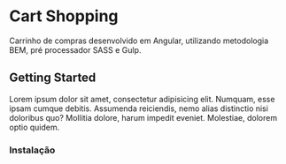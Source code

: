 # Cart Shopping

Carrinho de compras desenvolvido em Angular, utilizando metodologia BEM, pré processador SASS e Gulp.

## Getting Started

Lorem ipsum dolor sit amet, consectetur adipisicing elit. Numquam, esse ipsam cumque debitis. Assumenda reiciendis, nemo alias distinctio nisi doloribus quo? Mollitia dolore, harum impedit eveniet. Molestiae, dolorem optio quidem.

### Instalação